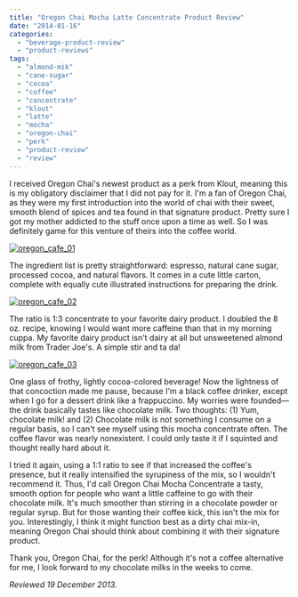 ```yaml
---
title: "Oregon Chai Mocha Latte Concentrate Product Review"
date: "2014-01-16"
categories: 
  - "beverage-product-review"
  - "product-reviews"
tags: 
  - "almond-mik"
  - "cane-sugar"
  - "cocoa"
  - "coffee"
  - "concentrate"
  - "klout"
  - "latte"
  - "mocha"
  - "oregon-chai"
  - "perk"
  - "product-review"
  - "review"
---
```


I received Oregon Chai's newest product as a perk from Klout, meaning this is my obligatory disclaimer that I did not pay for it. I'm a fan of Oregon Chai, as they were my first introduction into the world of chai with their sweet, smooth blend of spices and tea found in that signature product. Pretty sure I got my mother addicted to the stuff once upon a time as well. So I was definitely game for this venture of theirs into the coffee world.

[![oregon_cafe_01](http://www.rebeccagomezfarrell.com/wp-content/uploads/2013/12/oregon_cafe_01-333x500.jpg)](http://www.rebeccagomezfarrell.com/2014/01/oregon-chai-mocha-latte-concentrate-product-review/oregon_cafe_01/)

The ingredient list is pretty straightforward: espresso, natural cane sugar, processed cocoa, and natural flavors. It comes in a cute little carton, complete with equally cute illustrated instructions for preparing the drink.

[![oregon_cafe_02](http://www.rebeccagomezfarrell.com/wp-content/uploads/2013/12/oregon_cafe_02-333x500.jpg)](http://www.rebeccagomezfarrell.com/2014/01/oregon-chai-mocha-latte-concentrate-product-review/oregon_cafe_02/)

The ratio is 1:3 concentrate to your favorite dairy product. I doubled the 8 oz. recipe, knowing I would want more caffeine than that in my morning cuppa. My favorite dairy product isn't dairy at all but unsweetened almond milk from Trader Joe's. A simple stir and ta da!

[![oregon_cafe_03](http://www.rebeccagomezfarrell.com/wp-content/uploads/2013/12/oregon_cafe_03-333x500.jpg)](http://www.rebeccagomezfarrell.com/2014/01/oregon-chai-mocha-latte-concentrate-product-review/oregon_cafe_03/)

One glass of frothy, lightly cocoa-colored beverage! Now the lightness of that concoction made me pause, because I'm a black coffee drinker, except when I go for a dessert drink like a frappuccino. My worries were founded—the drink basically tastes like chocolate milk. Two thoughts: (1) Yum, chocolate milk! and (2) Chocolate milk is not something I consume on a regular basis, so I can't see myself using this mocha concentrate often. The coffee flavor was nearly nonexistent. I could only taste it if I squinted and thought really hard about it.

I tried it again, using a 1:1 ratio to see if that increased the coffee's presence, but it really intensified the syrupiness of the mix, so I wouldn't recommend it. Thus, I'd call Oregon Chai Mocha Concentrate a tasty, smooth option for people who want a little caffeine to go with their chocolate milk. It's much smoother than stirring in a chocolate powder or regular syrup. But for those wanting their coffee kick, this isn't the mix for you. Interestingly, I think it might function best as a dirty chai mix-in, meaning Oregon Chai should think about combining it with their signature product.

Thank you, Oregon Chai, for the perk! Although it's not a coffee alternative for me, I look forward to my chocolate milks in the weeks to come.

_Reviewed 19 December 2013._
